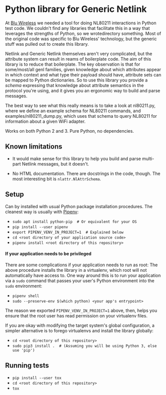 # Python library for Generic Netlink

At [Blu Wireless](https://bluwireless.com/) we needed a tool for doing NL80211
interactions in Python test code. We couldn't find any libraries that
facilitate this in a way that leverages the strengths of Python, so we wrotedirectory
something. Most of the original code was specific to Blu Wireless' technology,
but the generic stuff was pulled out to create this library.

Netlink and Generic Netlink themselves aren't very complicated, but the
attribute system can result in reams of boilerplate code. The aim of this
library is to reduce that boilerplate. The key observation is that for
some/most/all genl families, given knowledge about which attributes appear in
which context and what type their payload should have, attribute sets can be
mapped to Python dictionaries. So to use this library you provide a _schema_
expressing that knowledge about attribute semantics in the protocol you're
using, and it gives you an ergonomic way to build and parse messages.

The best way to see what this really means is to take a look at nl80211.py,
where we define an example schema for NL80211 commands, and
examples/nl80211_dump.py, which uses that schema to query NL80211 for
information about a given WiFi adapter.

Works on both Python 2 and 3. Pure Python, no dependencies.

## Known limitations

- It would make sense for this library to help you build and parse multi-part
  Netlink messages, but it doesn't.

- No HTML documentation. There are docstrings in the code, though. The most
  interesting bit is `nlattr.NlAttrSchema`.

## Setup

Can by installed with usual Python package installation procedures. The
cleanest way is usually with [Pipenv](https://docs.pipenv.org/en/latest/):

- `sudo apt install python-pip  # Or equivalent for your OS`
- `pip install --user pipenv`
- `export PIPENV_VENV_IN_PROJECT=1  # Explained below`
- `cd <root directory of your application source code>`
- `pipenv install <root directory of this repository>`

#### If your application needs to be privileged

There are some complications if your application needs to run as root:
The above procedure installs the library in a virtualenv, which root 
will not automatically have access to. One way around this is to run 
your application via a `sudo` command that passes your user's Python
environment into the `sudo` environment:

- `pipenv shell`
- `sudo --preserve-env $(which python) <your app's entrypoint>`

The reason we exported `PIPENV_VENV_IN_PROJECT=1` above, then, 
helps you ensure that the root user has read permission on your
virtualenv files.     

If you are okay with modifying the target system's global 
configuration, a simpler alternative is to forego virtualenvs 
and install the library globally:

- `cd <root directory of this repository>`
- `sudo pip3 install .  # (Assuming you will be using Python 3, else use 'pip')`

## Running tests

- `pip install --user tox`
- `cd <root directory of this repository>`
- `tox`
